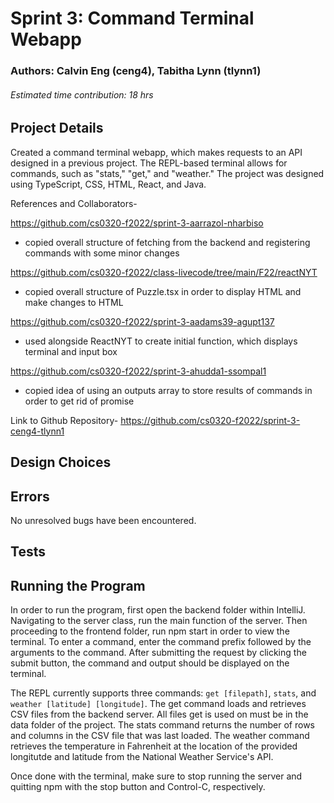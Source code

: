 Sprint 3: Command Terminal Webapp
=============
### Authors: Calvin Eng (ceng4), Tabitha Lynn (tlynn1)
###### Estimated time contribution: 18 hrs

## Project Details
Created a command terminal webapp, which makes requests to an API designed in a previous project. The REPL-based terminal allows for commands, such as "stats," "get," and "weather." The project was designed using TypeScript, CSS, HTML, React, and Java. 

References and Collaborators-

https://github.com/cs0320-f2022/sprint-3-aarrazol-nharbiso
- copied overall structure of fetching from the backend and registering commands with some minor changes

https://github.com/cs0320-f2022/class-livecode/tree/main/F22/reactNYT
- copied overall structure of Puzzle.tsx in order to display HTML and make changes to HTML

https://github.com/cs0320-f2022/sprint-3-aadams39-agupt137
- used alongside ReactNYT to create initial function, which displays terminal and input box

https://github.com/cs0320-f2022/sprint-3-ahudda1-ssompal1
- copied idea of using an outputs array to store results of commands in order to get rid of promise


Link to Github Repository-
https://github.com/cs0320-f2022/sprint-3-ceng4-tlynn1

## Design Choices


## Errors
No unresolved bugs have been encountered.

## Tests
 

## Running the Program
In order to run the program, first open the backend folder within IntelliJ. Navigating to the server class, run the main function of the server. Then proceeding to the frontend folder, run npm start in order to view the terminal. To enter a command, enter the command prefix followed by the arguments to the command. After submitting the request by clicking the submit button, the command and output should be displayed on the terminal. 

The REPL currently supports three commands: `get [filepath]`, `stats`, and `weather [latitude] [longitude]`. The get command loads and retrieves CSV files from the backend server. All files get is used on must be in the data folder of the project. The stats command returns the number of rows and columns in the CSV file that was last loaded. The weather command retrieves the temperature in Fahrenheit at the location of the provided longitutde and latitude from the National Weather Service's API.

Once done with the terminal, make sure to stop running the server and quitting npm with the stop button and Control-C, respectively. 
